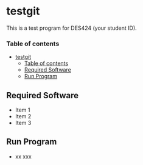 # testgit

This is a test program for DES424 (your student ID).

### Table of contents

- [testgit](#testgit)
    - [Table of contents](#table-of-contents)
  - [Required Software](#required-software)
  - [Run Program](#run-program)

## Required Software

- Item 1
- Item 2
- Item 3

## Run Program

- xx xxx
